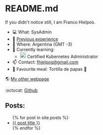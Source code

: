 # README.md

If you didn't notice still, I am Franco Hielpos. 

- :computer: What: SysAdmin 
- :wrench: [Previous experience](https://github.com/fhielpos/fhielpos/blob/master/EXPERIENCE.md)
- :round_pushpin:  Where: Argentina (GMT -3)
- :closed_book: Currently learning: 
  - <img src="https://raw.githubusercontent.com/buildkite/emojis/master/img-buildkite-64/kubernetes.png" width="20" height="20" alt="kubernetes"/> Certified Kubernetes Administrator
- :mailbox: Contact: [fhielpos@gmail.com](mailto:fhielpos@gmail.com)
- :pizza: Favourite meal: Tortilla de papas :potato:

:earth_americas: [My other webpage](https://culpeo.blog)

:octocat: [Github](https://github.com/fhielpos)

## Posts:
<ul>
  {% for post in site.posts %}
    <li>
      <a href="{{ post.url }}">{{ post.title }}</a>
    </li>
  {% endfor %}
</ul>